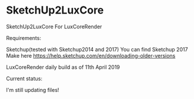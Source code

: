 # SketchUp2LuxCore
SketchUp2LuxCore For LuxCoreRender

Requirements:

 Sketchup(tested with Sketchup2014 and 2017)
You can find Sketchup 2017 Make here
https://help.sketchup.com/en/downloading-older-versions
 
 LuxCoreRender daily build as of 11th April 2019

 Current status:
 
 I'm still updating files!



